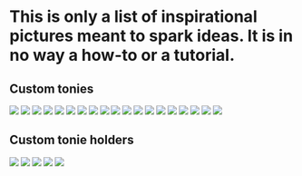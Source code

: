 # This is only a list of inspirational pictures meant to spark ideas. It is in no way a how-to or a tutorial.

## Custom tonies

![](https://github.com/danieldur/toniebox/blob/master/pics/custom_tonies_ideas/pic01.jpg)
![](https://github.com/danieldur/toniebox/blob/master/pics/custom_tonies_ideas/pic02.jpg)
![](https://github.com/danieldur/toniebox/blob/master/pics/custom_tonies_ideas/pic03.jpg)
![](https://github.com/danieldur/toniebox/blob/master/pics/custom_tonies_ideas/pic04.jpg)
![](https://github.com/danieldur/toniebox/blob/master/pics/custom_tonies_ideas/pic05.jpg)
![](https://github.com/danieldur/toniebox/blob/master/pics/custom_tonies_ideas/pic06.jpg)
![](https://github.com/danieldur/toniebox/blob/master/pics/custom_tonies_ideas/pic07.jpg)
![](https://github.com/danieldur/toniebox/blob/master/pics/custom_tonies_ideas/pic08.jpg)
![](https://github.com/danieldur/toniebox/blob/master/pics/custom_tonies_ideas/pic09.jpg)
![](https://github.com/danieldur/toniebox/blob/master/pics/custom_tonies_ideas/pic10.jpg)
![](https://github.com/danieldur/toniebox/blob/master/pics/custom_tonies_ideas/pic11.jpg)
![](https://github.com/danieldur/toniebox/blob/master/pics/custom_tonies_ideas/pic12.jpg)
![](https://github.com/danieldur/toniebox/blob/master/pics/custom_tonies_ideas/pic13.jpg)
![](https://github.com/danieldur/toniebox/blob/master/pics/custom_tonies_ideas/pic14.jpg)
![](https://github.com/danieldur/toniebox/blob/master/pics/custom_tonies_ideas/pic16.jpg)
![](https://github.com/danieldur/toniebox/blob/master/pics/custom_tonies_ideas/pic20.jpg)
![](https://github.com/danieldur/toniebox/blob/master/pics/custom_tonies_ideas/pic21.jpg)
![](https://github.com/danieldur/toniebox/blob/master/pics/custom_tonies_ideas/pic22.jpg)
![](https://github.com/danieldur/toniebox/blob/master/pics/custom_tonies_ideas/pic24.jpg)

## Custom tonie holders

![](https://github.com/danieldur/toniebox/blob/master/pics/custom_tonies_ideas/pic15.jpg)
![](https://github.com/danieldur/toniebox/blob/master/pics/custom_tonies_ideas/pic17.jpg)
![](https://github.com/danieldur/toniebox/blob/master/pics/custom_tonies_ideas/pic18.jpg)
![](https://github.com/danieldur/toniebox/blob/master/pics/custom_tonies_ideas/pic19.jpg)
![](https://github.com/danieldur/toniebox/blob/master/pics/custom_tonies_ideas/pic23.jpg)
